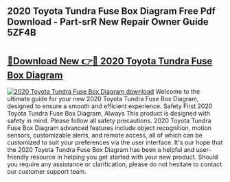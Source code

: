 ## 2020 Toyota Tundra Fuse Box Diagram Free Pdf Download - Part-srR New Repair Owner Guide 5ZF4B

# <h2><a href="http://dfsb0g.blite.top/?on=2020+Toyota+Tundra+Fuse+Box+Diagram">🔗Download New 👉🔴 2020 Toyota Tundra Fuse Box Diagram</a></h2>

[![2020 Toyota Tundra Fuse Box Diagram download](https://i.imgur.com/lujVjoI.png)](http://dfsb0g.blite.top/?on=2020+Toyota+Tundra+Fuse+Box+Diagram)
Welcome to the ultimate guide for your new 2020 Toyota Tundra Fuse Box Diagram, designed to ensure a smooth and efficient experience. Safety First 2020 Toyota Tundra Fuse Box Diagram, Always This product is designed with safety in mind. Please follow all safety precautions. 2020 Toyota Tundra Fuse Box Diagram advanced features include object recognition, motion sensors, customizable alerts, and remote access, all of which can be customized to suit your preferences via the user interface. It's our hope that the 2020 Toyota Tundra Fuse Box Diagram has been a helpful and user-friendly resource in helping you get started with your new product. Should you require any assistance or clarification, please do not hesitate to contact our customer support team.
